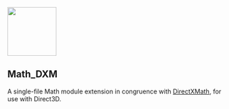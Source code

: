 <img src="https://github.com/user-attachments/assets/572e4bbc-7907-4821-8315-45324dc8dfb7" width=110px></img>

## Math_DXM
A single-file Math module extension in congruence with [DirectXMath](https://github.com/microsoft/DirectXMath), for use with Direct3D.
